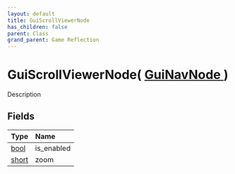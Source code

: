 ```yaml
---
layout: default
title: GuiScrollViewerNode
has_children: false
parent: Class
grand_parent: Game Reflection
---
```

# GuiScrollViewerNode( [ GuiNavNode ](/riftbreaker-wiki/docs/game-reflection/classes/gui_nav_node/) )
Description 

## Fields

| Type | Name |
|:----------|:--------------|
| [bool](/riftbreaker-wiki/docs/game-reflection/components/bool/) | is_enabled |
| [short](/riftbreaker-wiki/docs/game-reflection/components/short/) | zoom |

